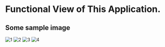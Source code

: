 # Functional View of This Application.

## Some sample image
![1](https://github.com/Shakil-RU/Books_Application/blob/master/image/1.png)
![2](https://github.com/Shakil-RU/Books_Application/blob/master/image/2.png)
![3](https://github.com/Shakil-RU/Books_Application/blob/master/image/3.png)
![4](https://github.com/Shakil-RU/Books_Application/blob/master/image/4.png)
